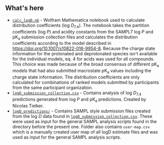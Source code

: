## What's here

- [`calc_logD.nb`](calc_logD.nb) - Wolfram Mathematica notebook used to calculate distribution coefficients (log *D*<sub>7.4</sub>). The notebook takes the partition coefficients (log *P*) and acidity constants from the SAMPL7 log *P* and pK<sub>a</sub> submission collection files and calculates the distribution coefficients according to the model described in https://doi.org/10.1007/s10822-016-9954-8. Because the charge state information for the protonated and deprotonated species isn't available for the individual models, eq. 4 for acids was used for all compounds. This choice was made because of the broad consensus of different pK<sub>a</sub> models that had also submitted macrostate pK<sub>a</sub> values including the charge state information. The distribution coefficients are only calculated for combinations of ranked models submitted by participants from the same participant organization.
- [`logD_submission_collection.csv`](logD_submission_collection.csv) - Contains analysis of log *D*<sub>7.4</sub> predictions generated from log *P* and pK<sub>a</sub> predictions. Created by Nicolas Tielker.
- [`logD_predictions/`](logD_predictions/) - Contains SAMPL style submission files created from the log *D* data found in [`logD_submission_collection.csv`](logD_submission_collection.csv). These were used as input for the general SAMPL analysis scripts found in the directory before the present one. Folder also contains `user-map.csv` which is a manually created user map of all logD estimate files and was used as input for the general SAMPL analysis scripts.
